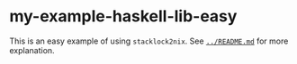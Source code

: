 # my-example-haskell-lib-easy

This is an easy example of using `stacklock2nix`.  See
[`../README.md`](../README.md) for more explanation.
